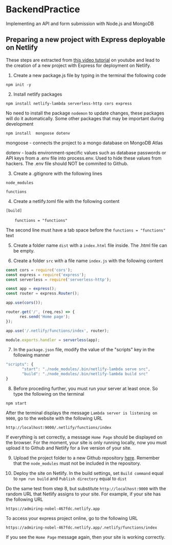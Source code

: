 # BackendPractice
Implementing an API and form submission with Node.js and MongoDB

## Preparing a new project with Express deployable on Netlify
These steps are extracted from [this video tutorial](https://www.youtube.com/watch?v=hQAu0YEIF0g&ab_channel=OhSeeMedia) on youtube and lead to the creation of a new project with Express for deployment on Netlify.
1. Create a new package.js file by typing in the terminal the following code

`npm init -y`
 
2. Install netlify packages

`npm install netlify-lambda serverless-http cors express`

No need to install the package `nodemon` to update changes, these packages will do it automatically. Some other packages that may be important during development

`npm install  mongoose dotenv`

mongoose - connects the project to a mongo database on MongoDB Atlas 

dotenv - loads environment-specific values such as database passwords or API keys from a .env file into process.env. Used to hide these values from hackers. The .env file should NOT be commited to Github.

3. Create a .gitignore with the following lines

`node_modules`

`functions`

4. Create a netlify.toml file with the following content

`[build]`

&nbsp; &nbsp; &nbsp; &nbsp;`functions = "functions"`

The second line must have a tab space before the `functions = "functions"` text

5. Create a folder name `dist` with a `index.html` file inside. The .html file can be empty.

6. Create a folder `src` with a file name `index.js` with the following content
```javascript
const cors = require('cors');
const express = require('express');
const serverless = require('serverless-http');

const app = express();
const router = express.Router();

app.use(cors());

router.get('/', (req,res) => {
      res.send('Home page');
});

app.use('/.netlify/functions/index', router);

module.exports.handler = serverless(app);

```
7. In the `package.json` file, modify the value of the "scripts" key in the following manner 
```javascript
"scripts": {
       "start": "./node_modules/.bin/netlify-lambda serve src",
       "build": "./node_modules/.bin/netlify-lambda build src"
}
```
8. Before proceding further, you must run your server at least once. So type the following on the terminal 

`npm start`

After the terminal displays the message `Lambda server is listening on 9000`, go to the website with the following URL

`http://localhost:9000/.netlify/functions/index`

If everything is set correctly, a message `Home Page` should be displayed on the browser. For the moment, your site is only running locally, now you must upload it to Github and Netlify for a live version of your site.

9. Upload the project folder to a new Github repository [here](https://github.com/). Remember that the `node_modules` must not be included in the repository.

10. Deploy the site on Netlify. In the build settings, set `Build command` equal to `npm run build` and `Publish directory` equal to `dist`

Do the same test from step 8, but substitute `http://localhost:9000` with the random URL that Netlify  assigns to your site. For example, if your site has the following URL

`https://admiring-nobel-467fdc.netlify.app`

To access your express project online, go to the following URL

`https://admiring-nobel-467fdc.netlify.app/.netlify/functions/index`

If you see the `Home Page` message again, then your site is working correctly.



